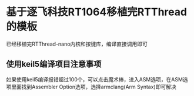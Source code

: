 # 基于逐飞科技RT1064移植完RTThread的模板
已经移植完RTThread-nano内核和按键库，编译直接调用即可
## 使用keil5编译项目注意事项
如果使用keil5编译报错超过100个，可以点击魔术棒，进入ASM选项，在ASM选项里面找到Assembler Option选项，选择armclang(Arm Syntax)即可解决
